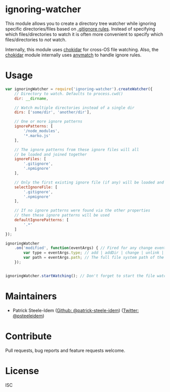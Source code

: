 ignoring-watcher
===============
This module allows you to create a directory tree watcher while ignoring specific directories/files based on [.gitignore rules](http://git-scm.com/docs/gitignore). Instead of specifying which files/directories to watch it is often more convenient to specify which files/directories to _not_ watch.

Internally, this module uses [chokidar](https://github.com/paulmillr/chokidar) for cross-OS file watching. Also, the [chokidar](https://github.com/paulmillr/chokidar) module internally uses [anymatch](https://github.com/es128/anymatch) to handle ignore rules.

# Usage

```javascript
var ignoringWatcher = require('ignoring-watcher').createWatcher({
    // Directory to watch. Defaults to process.cwd()
    dir: __dirname,

    // Watch multiple directories instead of a single dir
    dirs: ['some/dir', 'another/dir'],

    // One or more ignore patterns
    ignorePatterns: [
        '/node_modules',
        '*.marko.js'
    ],

    // The ignore patterns from these ignore files will all
    // be loaded and joined together
    ignoreFiles: [
        '.gitignore',
        '.npmignore'
    ],

    // Only the first existing ignore file (if any) will be loaded and merged
    selectIgnoreFile: [
        '.gitignore',
        '.npmignore'
    ],

    // If no ignore patterns were found via the other properties
    // then these ignore patterns will be used
    defaultIgnorePatterns: [
        '.*'
    ]
});

ignoringWatcher
    .on('modified', function(eventArgs) { // Fired for any change event (add, delete, etc.)
        var type = eventArgs.type; // add | addDir | change | unlink | unlinkDir
        var path = eventArgs.path; // The full file system path of the modified file
    });


ignoringWatcher.startWatching(); // Don't forget to start the file watching service
```

# Maintainers

* Patrick Steele-Idem ([Github: @patrick-steele-idem](http://github.com/patrick-steele-idem)) ([Twitter: @psteeleidem](http://twitter.com/psteeleidem))

# Contribute

Pull requests, bug reports and feature requests welcome.

# License

ISC
